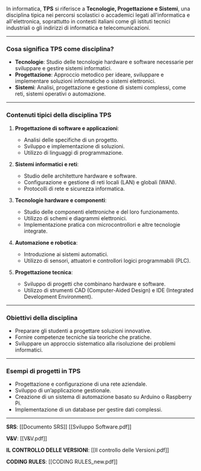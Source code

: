 In informatica, **TPS** si riferisce a **Tecnologie, Progettazione e Sistemi**, una disciplina tipica nei percorsi scolastici o accademici legati all'informatica e all'elettronica, soprattutto in contesti italiani come gli istituti tecnici industriali o gli indirizzi di informatica e telecomunicazioni.

---

### **Cosa significa TPS come disciplina?**

- **Tecnologie**: Studio delle tecnologie hardware e software necessarie per sviluppare e gestire sistemi informatici.
- **Progettazione**: Approccio metodico per ideare, sviluppare e implementare soluzioni informatiche o sistemi elettronici.
- **Sistemi**: Analisi, progettazione e gestione di sistemi complessi, come reti, sistemi operativi o automazione.

---

### **Contenuti tipici della disciplina TPS**

1. **Progettazione di software e applicazioni**:
    
    - Analisi delle specifiche di un progetto.
    - Sviluppo e implementazione di soluzioni.
    - Utilizzo di linguaggi di programmazione.
2. **Sistemi informatici e reti**:
    
    - Studio delle architetture hardware e software.
    - Configurazione e gestione di reti locali (LAN) e globali (WAN).
    - Protocolli di rete e sicurezza informatica.
3. **Tecnologie hardware e componenti**:
    
    - Studio delle componenti elettroniche e del loro funzionamento.
    - Utilizzo di schemi e diagrammi elettronici.
    - Implementazione pratica con microcontrollori e altre tecnologie integrate.
4. **Automazione e robotica**:
    
    - Introduzione ai sistemi automatici.
    - Utilizzo di sensori, attuatori e controllori logici programmabili (PLC).
5. **Progettazione tecnica**:
    
    - Sviluppo di progetti che combinano hardware e software.
    - Utilizzo di strumenti CAD (Computer-Aided Design) e IDE (Integrated Development Environment).

---

### **Obiettivi della disciplina**

- Preparare gli studenti a progettare soluzioni innovative.
- Fornire competenze tecniche sia teoriche che pratiche.
- Sviluppare un approccio sistematico alla risoluzione dei problemi informatici.

---

### **Esempi di progetti in TPS**

- Progettazione e configurazione di una rete aziendale.
- Sviluppo di un’applicazione gestionale.
- Creazione di un sistema di automazione basato su Arduino o Raspberry Pi.
- Implementazione di un database per gestire dati complessi.

---

**SRS**:
[[Documento SRS]]
[[Sviluppo Software.pdf]]

**V&V**:
[[V&V.pdf]]

**IL CONTROLLO DELLE VERSIONI**:
[[Il controllo delle Versioni.pdf]]

**CODING RULES**:
[[CODING RULES_new.pdf]]